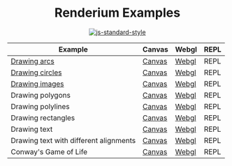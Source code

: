 <h1 align="center">Renderium Examples</h1>
<p align="center">
  <a href="https://github.com/feross/standard" target="_blank">
    <img src="https://img.shields.io/badge/code%20style-standard-brightgreen.svg?style=flat" alt="js-standard-style"/>
  </a>
</p>

Example | Canvas | Webgl | REPL
------- | ------- | ------- | ------- 
[Drawing arcs](https://gist.github.com/broadsw0rd/0d6ecc8841c837a6b897c65489ea4ecc) | [Canvas](http://codepen.io/broadsw0rd/pen/amyjmZ) | [Webgl](http://codepen.io/broadsw0rd/pen/XMJeOd) | REPL
[Drawing circles](https://gist.github.com/broadsw0rd/d2e5e3f31782bf234dd179299c446ff9) | [Canvas](http://codepen.io/broadsw0rd/pen/xEXNkP) | [Webgl](http://codepen.io/broadsw0rd/pen/LWEzqL) | REPL
[Drawing images](https://gist.github.com/broadsw0rd/1a972ef3da27aec2abefd9ad70342b12) | [Canvas](http://codepen.io/broadsw0rd/pen/zKPOKd) | [Webgl](http://codepen.io/broadsw0rd/pen/ZeYXPG) | REPL
Drawing polygons | [Canvas](http://codepen.io/broadsw0rd/pen/NRBJpB) | [Webgl](http://codepen.io/broadsw0rd/pen/JWorzW) | REPL
Drawing polylines | [Canvas](http://codepen.io/broadsw0rd/pen/amjrKN) | [Webgl](http://codepen.io/broadsw0rd/pen/ryaGbe) | REPL
Drawing rectangles | [Canvas](http://codepen.io/broadsw0rd/pen/VKGZRq) | [Webgl](http://codepen.io/broadsw0rd/pen/LWEzvj) | REPL
Drawing text | [Canvas](http://codepen.io/broadsw0rd/pen/ozPbRa) | [Webgl](http://codepen.io/broadsw0rd/pen/PpwJgy) | REPL
Drawing text with different alignments | [Canvas](http://codepen.io/broadsw0rd/pen/LRkoqJ) | [Webgl](http://codepen.io/broadsw0rd/pen/ygqMad) | REPL
Conway's Game of Life | [Canvas](http://codepen.io/broadsw0rd/pen/KgJrLy) | [Webgl](http://codepen.io/broadsw0rd/pen/jBEGRg) | REPL
